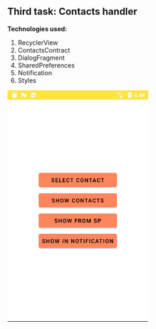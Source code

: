 ## Third task: Contacts handler

**Technologies used:**

1. RecyclerView
2. ContactsContract
3. DialogFragment
4. SharedPreferences
5. Notification  
6. Styles

<img alt="ContactsDemo" src="https://github.com/aleh-god/third-task-contacts-learn/blob/dev/ContactsDemo.gif" />
